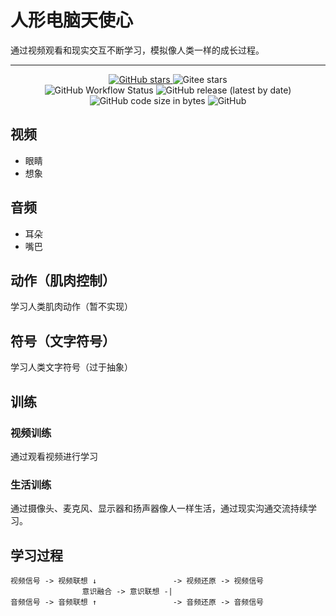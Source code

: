 # 人形电脑天使心

通过视频观看和现实交互不断学习，模拟像人类一样的成长过程。

----

<p align="center">
    <a target="_blank" href="https://starchart.cc/acgist/chobits">
        <img alt="GitHub stars" src="https://img.shields.io/github/stars/acgist/chobits?style=flat-square&label=Github%20stars&color=crimson" />
    </a>
    <img alt="Gitee stars" src="https://img.shields.io/badge/dynamic/json?style=flat-square&label=Gitee%20stars&color=crimson&url=https://gitee.com/api/v5/repos/acgist/chobits&query=$.stargazers_count&cacheSeconds=3600" />
    <br />
    <img alt="GitHub Workflow Status" src="https://img.shields.io/github/actions/workflow/status/acgist/chobits/build.yml?style=flat-square&branch=master" />
    <img alt="GitHub release (latest by date)" src="https://img.shields.io/github/v/release/acgist/chobits?style=flat-square&color=orange" />
    <img alt="GitHub code size in bytes" src="https://img.shields.io/github/languages/code-size/acgist/chobits?style=flat-square&color=blue" />
    <img alt="GitHub" src="https://img.shields.io/github/license/acgist/chobits?style=flat-square&color=blue" />
</p>

## 视频

- 眼睛
- 想象

## 音频

- 耳朵
- 嘴巴

## 动作（肌肉控制）

学习人类肌肉动作（暂不实现）

## 符号（文字符号）

学习人类文字符号（过于抽象）

## 训练

### 视频训练

通过观看视频进行学习

### 生活训练

通过摄像头、麦克风、显示器和扬声器像人一样生活，通过现实沟通交流持续学习。

## 学习过程

```
视频信号 -> 视频联想 ↓                 -> 视频还原 -> 视频信号
                意识融合 -> 意识联想 -|
音频信号 -> 音频联想 ↑                 -> 音频还原 -> 音频信号
```
